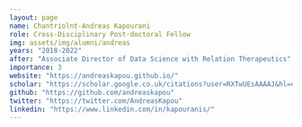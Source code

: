```yaml
---
layout: page
name: Chantriolnt-Andreas Kapourani
role: Cross-Disciplinary Post-doctoral Fellow
img: assets/img/alumni/andreas
years: "2018-2022"
after: "Associate Director of Data Science with Relation Therapeutics"
importance: 3
website: "https://andreaskapou.github.io/"
scholar: "https://scholar.google.co.uk/citations?user=RXTwUEsAAAAJ&hl=en"
github: "https://github.com/andreaskapou"
twitter: "https://twitter.com/AndreasKapou"
linkedin: "https://www.linkedin.com/in/kapouranis/"
---
```

